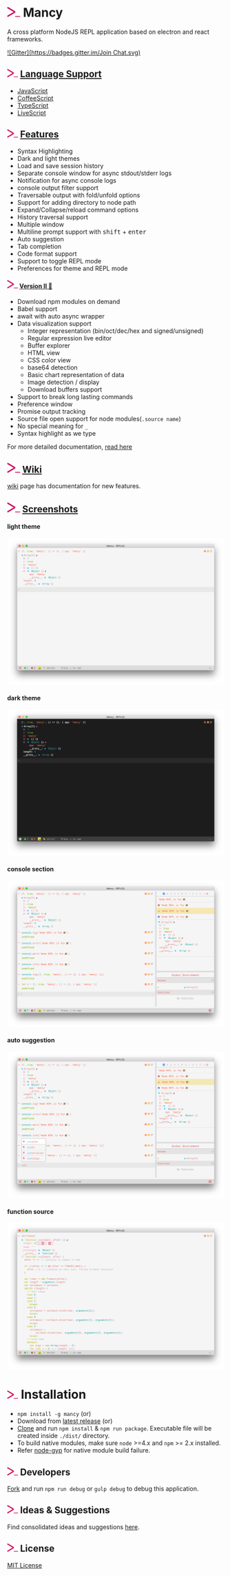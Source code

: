 # <img src="icons/mancy.png" width="30">&nbsp;Mancy

A cross platform NodeJS REPL application based on electron and react frameworks.

[![Gitter](https://badges.gitter.im/Join Chat.svg)](https://gitter.im/princejwesley/Mancy)

## <img src="icons/mancy.png" width="25">&nbsp;[Language Support](http://mancy-re.pl)

- [JavaScript](https://en.wikipedia.org/wiki/JavaScript)
- [CoffeeScript](http://coffeescript.org/)
- [TypeScript](http://www.typescriptlang.org/)
- [LiveScript](http://livescript.net/)

## <img src="icons/mancy.png" width="25">&nbsp;[Features](http://mancy-re.pl)

- Syntax Highlighting
- Dark and light themes
- Load and save session history
- Separate console window for async stdout/stderr logs
- Notification for async console logs
- console output filter support
- Traversable output with fold/unfold options
- Support for adding directory to node path
- Expand/Collapse/reload command options
- History traversal support
- Multiple window
- Multiline prompt support with <kbd>shift</kbd> + <kbd>enter</kbd>
- Auto suggestion
- Tab completion
- Code format support
- Support to toggle REPL mode
- Preferences for theme and REPL mode

#### <img src="icons/mancy.png" width="25">&nbsp;[Version II :star2:](https://github.com/princejwesley/Mancy/wiki/Version-II)

-  Download npm modules on demand
-  Babel support
-  await with auto async wrapper
-  Data visualization support
   -  Integer representation (bin/oct/dec/hex and signed/unsigned)
   -  Regular expression live editor
   -  Buffer explorer
   -  HTML view
   -  CSS color view
   -  base64 detection
   -  Basic chart representation of data
   -  Image detection / display
   -  Download buffers support
-  Support to break long lasting commands
-  Preference window
-  Promise output tracking
-  Source file open support for node modules(`.source name`)
-  No special meaning for `_`
-  Syntax highlight as we type

For more detailed documentation, [read here](https://github.com/princejwesley/Mancy/wiki/Version-II)

## <img src="icons/mancy.png" width="30">&nbsp;[Wiki](http://github.com/princejwesley/Mancy/wiki)
[wiki](http://github.com/princejwesley/Mancy/wiki) page has documentation for new features.

## <img src="icons/mancy.png" width="30">&nbsp;[Screenshots](http://mancy-re.pl)

#### light theme
<img src="images/light-theme-2.png">

#### dark theme
<img src="images/dark-theme-2.png">

#### console section
<img src="images/console-window-2.png">

#### auto suggestion
<img src="images/auto-suggestion-2.png">

#### function source
<img src="images/source-2.png">


# <img src="icons/mancy.png" width="25">&nbsp;Installation
-  `npm install -g mancy` (or)
- Download from [latest release](https://github.com/princejwesley/Mancy/releases/latest) (or)
- [Clone](https://github.com/princejwesley/Mancy/) and run `npm install` & `npm run package`. Executable file will be created inside `./dist/` directory.
- To build native modules, make sure `node` >=4.x and `npm` >= 2.x installed.
- Refer [node-gyp](https://github.com/nodejs/node-gyp#installation) for native module build failure.

## <img src="icons/mancy.png" width="25">&nbsp;Developers

[Fork](https://github.com/princejwesley/Mancy/) and run `npm run debug` or `gulp debug` to debug this application.

## <img src="icons/mancy.png" width="25">&nbsp;Ideas & Suggestions
 Find consolidated ideas and suggestions [here](https://github.com/princejwesley/Mancy/wiki/Ideas-&-Suggestions).

## <img src="icons/mancy.png" width="25">&nbsp;License
[MIT License](https://github.com/princejwesley/Mancy/blob/master/LICENSE)
